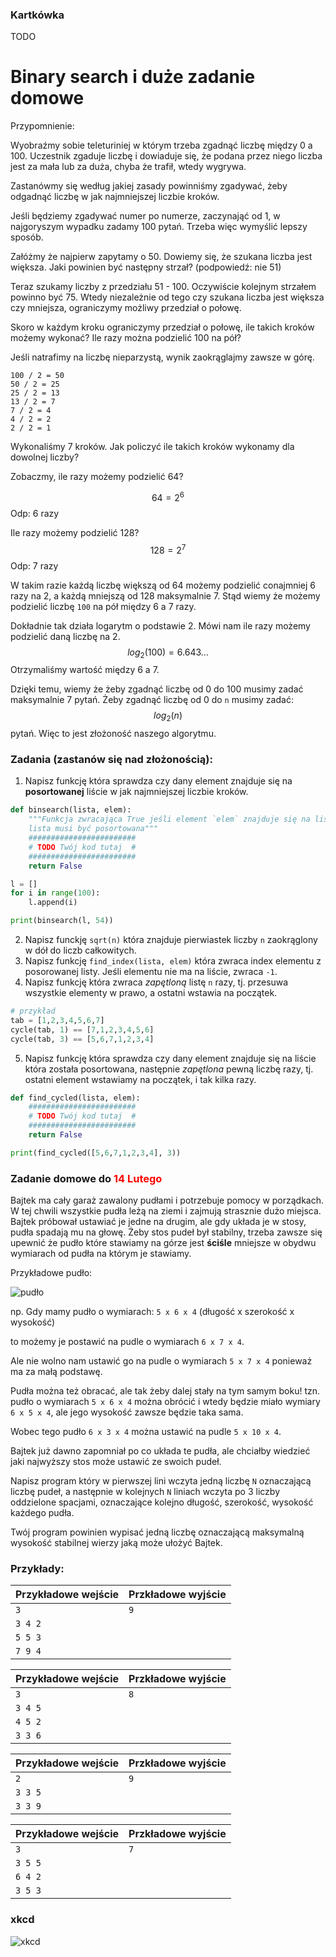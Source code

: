 <script src="https://cdn.mathjax.org/mathjax/latest/MathJax.js?config=TeX-AMS-MML_HTMLorMML" type="text/javascript"></script>

### Kartkówka
TODO

# Binary search i duże zadanie domowe

Przypomnienie:

Wyobraźmy sobie teleturiniej w którym trzeba zgadnąć liczbę między 0 a 100. Uczestnik zgaduje liczbę i dowiaduje się, że podana przez niego liczba jest za mała lub za duża, chyba że trafił, wtedy wygrywa.

Zastanówmy się według jakiej zasady powinniśmy zgadywać, żeby odgadnąć liczbę w jak najmniejszej liczbie kroków.

Jeśli będziemy zgadywać numer po numerze, zaczynająć od 1, w najgoryszym wypadku zadamy 100 pytań. Trzeba więc wymyślić lepszy sposób. 

Załóżmy że najpierw zapytamy o 50. Dowiemy się, że szukana liczba jest większa. Jaki powinien być następny strzał? (podpowiedź: nie 51)

Teraz szukamy liczby z przedziału 51 - 100. Oczywiście kolejnym strzałem powinno być 75. Wtedy niezależnie od tego czy szukana liczba jest większa czy mniejsza, ograniczymy możliwy przedział o połowę.

Skoro w każdym kroku ograniczymy przedział o połowę, ile takich kroków możemy wykonać? Ile razy można podzielić 100 na pół?

Jeśli natrafimy na liczbę nieparzystą, wynik zaokrąglajmy zawsze w górę.

```
100 / 2 = 50
50 / 2 = 25
25 / 2 = 13
13 / 2 = 7
7 / 2 = 4
4 / 2 = 2 
2 / 2 = 1
```

Wykonaliśmy 7 kroków. Jak policzyć ile takich kroków wykonamy dla dowolnej liczby?

Zobaczmy, ile razy możemy podzielić 64?

$$ 64 = 2^6 $$
Odp: 6 razy

Ile razy możemy podzielić 128?
$$ 128 = 2^7 $$
Odp: 7 razy

W takim razie każdą liczbę większą od 64 możemy podzielić conajmniej 6 razy na 2, a każdą mniejszą od 128 maksymalnie 7. Stąd wiemy że możemy podzielić liczbę `100` na pół między 6 a 7 razy. 

Dokładnie tak działa logarytm o podstawie 2. Mówi nam ile razy możemy podzielić daną liczbę na 2. 
$$ log_2(100) = 6.643... $$
Otrzymaliśmy wartość między 6 a 7.

Dzięki temu, wiemy że żeby zgadnąć liczbę od 0 do 100 musimy zadać maksymalnie 7 pytań. Żeby zgadnąć liczbę od 0 do `n` musimy zadać:
$$ log_2(n) $$
pytań. Więc to jest złożoność naszego algorytmu.


### Zadania (zastanów się nad złożonością):
1. Napisz funkcję która sprawdza czy dany element znajduje się na **posortowanej** liście w jak najmniejszej liczbie kroków. 

```python
def binsearch(lista, elem):
    """Funkcja zwracająca True jeśli element `elem` znajduje się na liście
    lista musi być posortowana"""
    ########################
    # TODO Twój kod tutaj  #
    ########################
    return False

l = []
for i in range(100):
    l.append(i)

print(binsearch(l, 54))
```

<!-- 
```python
def binsearch(lista, elem):
    print("lista:" + repr(lista))
    n = len(lista)
    if n == 0:
        return False
    if n == 1:
        return lista[0] == elem
    n_half = n//2
    if lista[n_half] == elem:
        return True
    if lista[n_half] > elem:
        return binsearch(lista[:n_half], elem)
    else:
        return binsearch(lista[n_half:], elem)

l = []
for i in range(10):
    l.append(i)

print(binsearch(l, 4))
``` -->
2. Napisz funckję `sqrt(n)` która znajduje pierwiastek liczby `n` zaokrąglony w dół do liczb całkowitych.
3. Napisz funkcję `find_index(lista, elem)` która zwraca index elementu z posorowanej listy. Jeśli elementu nie ma na liście, zwraca `-1`.
4. Napisz funkcję która zwraca *zapętloną* listę `n` razy, tj. przesuwa wszystkie elementy w prawo, a ostatni wstawia na początek.
```python
# przykład
tab = [1,2,3,4,5,6,7]
cycle(tab, 1) == [7,1,2,3,4,5,6]
cycle(tab, 3) == [5,6,7,1,2,3,4]
```
5. Napisz funkcję która sprawdza czy dany element znajduje się na liście która została posortowana, następnie *zapętlona* pewną liczbę razy, tj. ostatni element wstawiamy na początek, i tak kilka razy.

```python
def find_cycled(lista, elem):
    ########################
    # TODO Twój kod tutaj  #
    ########################
    return False

print(find_cycled([5,6,7,1,2,3,4], 3))
```


### Zadanie domowe do <span style="color: red">14 Lutego</span>

Bajtek ma cały garaż zawalony pudłami i potrzebuje pomocy w porządkach. W tej chwili wszystkie pudła leżą na ziemi i zajmują strasznie dużo miejsca. Bajtek próbował ustawiać je jedne na drugim, ale gdy układa je w stosy, pudła spadają mu na głowę. Żeby stos pudeł był stabilny, trzeba zawsze się upewnić że pudło które stawiamy na górze jest **ściśle** mniejsze w obydwu wymiarach od pudła na którym je stawiamy.

Przykładowe pudło:

![pudło](https://szaloneliczby.pl/wp-content/uploads/2016/09/wysokosc-szerokosc-dlugosc-prostopadloscianu-rys.png)

np. Gdy mamy pudło o wymiarach: `5 x 6 x 4` (długość x szerokość x wysokość)

to możemy je postawić na pudle o wymiarach `6 x 7 x 4`. 

Ale nie wolno nam ustawić go na pudle o wymiarach `5 x 7 x 4` ponieważ ma za małą podstawę.

Pudła można też obracać, ale tak żeby dalej stały na tym samym boku! tzn. pudło o wymiarach `5 x 6 x 4` można obrócić i wtedy będzie miało wymiary `6 x 5 x 4`, ale jego wysokość zawsze będzie taka sama.

Wobec tego pudło `6 x 3 x 4` można ustawić na pudle `5 x 10 x 4`.


Bajtek już dawno zapomniał po co układa te pudła, ale chciałby wiedzieć jaki najwyższy stos może ustawić ze swoich pudeł.

Napisz program który w pierwszej lini wczyta jedną liczbę `N` oznaczającą liczbę pudeł, a następnie w kolejnych `N` liniach wczyta po 3 liczby oddzielone spacjami, oznaczające kolejno długość, szerokość, wysokość każdego pudła.

Twój program powinien wypisać jedną liczbę oznaczającą maksymalną wysokość stabilnej wierzy jaką może ułożyć Bajtek.

### Przykłady:

| Przykładowe wejście | Przkładowe wyjście |
| ------------------- | ------------------ |
| `3`                 | `9   `             |
| `3 4 2`             |                    |
| `5 5 3`             |                    |
| `7 9 4`             |                    |

| Przykładowe wejście | Przkładowe wyjście |
| ------------------- | ------------------ |
| `3`                 | `8   `             |
| `3 4 5`             |                    |
| `4 5 2`             |                    |
| `3 3 6`             |                    |

| Przykładowe wejście | Przkładowe wyjście |
| ------------------- | ------------------ |
| `2`                 | `9   `             |
| `3 3 5`             |                    |
| `3 3 9`             |                    |

| Przykładowe wejście | Przkładowe wyjście |
| ------------------- | ------------------ |
| `3`                 | `7`                |
| `3 5 5`             |                    |
| `6 4 2`             |                    |
| `3 5 3`             |                    |


### xkcd

![xkcd](https://imgs.xkcd.com/comics/ineffective_sorts.png)